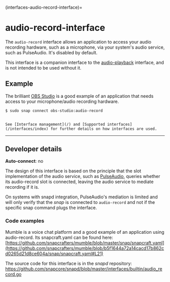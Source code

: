 (interfaces-audio-record-interface)=
# audio-record-interface

The `audio-record` interface allows an application to access your audio recording hardware, such as a microphone, via your system's audio service, such as PulseAudio. It's disabled by default.

This interface is a companion interface to the [audio-playback](/interfaces/audio-playback-interface) interface, and is not intended to be used without it.

<h2 id='heading--example'>Example</h2>

The brilliant [OBS Studio](https://snapcraft.io/obs-studio) is a good example of an application that needs access to your microphone/audio recording hardware.

```bash
$ sudo snap connect obs-studio:audio-record
```

```{tip}

See [Interface management](/) and [Supported interfaces](/interfaces/index) for further details on how interfaces are used.
```

---

<h2 id='heading--dev-details'>Developer details </h2>

**Auto-connect**: no

The design of this interface is based on the principle that the slot implementation of the audio service, such as [PulseAudio](/interfaces/pulseaudio-interface), queries whether its audio-record slot is connected, leaving the audio service to mediate recording if it is.

On systems with snapd integration, PulseAudio's mediation is limited and will only verify that the *snap* is connected to `audio-record` and not if the specific snap command plugs the interface.

<h3 id='heading-code'>Code examples</h3>

Mumble is a voice chat platform and a good example of an application using audio-record. Its snapcraft.yaml can be found here:
[https://github.com/snapcrafters/mumble/blob/master/snap/snapcraft.yaml](https://github.com/snapcrafters/mumble/blob/b5f1644a72a14cacd17b862cd0265d21d8ce604a/snap/snapcraft.yaml#L21)

The source code for this interface is in the *snapd* repository:
<https://github.com/snapcore/snapd/blob/master/interfaces/builtin/audio_record.go>

